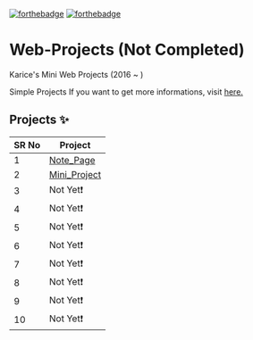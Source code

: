 <!-- ALL-CONTRIBUTORS-BADGE:START - Do not remove or modify this section -->

[![forthebadge](https://forthebadge.com/images/badges/uses-html.svg)](https://forthebadge.com)
[![forthebadge](https://forthebadge.com/images/badges/uses-css.svg)](https://forthebadge.com)

# Web-Projects (Not Completed)

Karice's Mini Web Projects (2016 ~ ) 

Simple Projects If you want to get more informations, visit [here.](https://karice.tistory.com/)


## Projects ✨

SR No   | Project 
--- | --- 
1 | [Note_Page](https://github.com/kl529/Python_Projects/tree/main/01.%20Tetris) 
2 | [Mini_Project](https://github.com/kl529/Python_Projects/tree/main/02.%20Matgo%20Game%20(Korean%20Traditonal%20Card%20Game))
3 | Not Yet❗
4 | Not Yet❗
5 | Not Yet❗
6 | Not Yet❗
7 | Not Yet❗
8 | Not Yet❗
9 | Not Yet❗
10 | Not Yet❗
